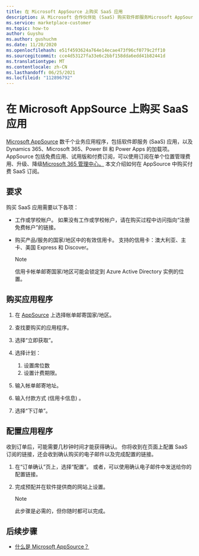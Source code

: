 ```yaml
---
title: 在 Microsoft AppSource 上购买 SaaS 应用
description: 从 Microsoft 合作伙伴处 (SaaS) 购买软件即服务Microsoft AppSource。
ms.service: marketplace-customer
ms.topic: how-to
author: Guyshu
ms.author: gushuchm
ms.date: 11/20/2020
ms.openlocfilehash: e51f4593624a764e14ecae473f96cf0779c2ff10
ms.sourcegitcommit: cce4d53127fa33e6c2bbf158dda6edd41b82441d
ms.translationtype: MT
ms.contentlocale: zh-CN
ms.lasthandoff: 06/25/2021
ms.locfileid: "112896792"
---
```

# <a name="purchase-saas-apps-on-microsoft-appsource"></a>在 Microsoft AppSource 上购买 SaaS 应用

[Microsoft AppSource](https://appsource.microsoft.com/) 数千个业务应用程序，包括软件即服务 (SaaS) 应用，以及 Dynamics 365、Microsoft 365、Power BI 和 Power Apps 的加载项。 AppSource 包括免费应用、试用版和付费订阅，可以使用订阅在单个位置管理费用、升级、降级[Microsoft 365 管理中心。](/microsoft-365/admin/admin-overview/about-the-admin-center) 本文介绍如何在 AppSource 中购买付费 SaaS 订阅。

## <a name="requirements"></a>要求

购买 SaaS 应用需要以下各项：

- 工作或学校帐户。 如果没有工作或学校帐户，请在购买过程中访问指向“注册免费帐户”的链接。

- 购买产品/服务的国家/地区中的有效信用卡。 支持的信用卡：澳大利亚、主卡、美国 Express 和 Discover。

    > [!Note]
    > 信用卡帐单邮寄国家/地区可能会锁定到 Azure Active Directory 实例的位置。

## <a name="purchase-the-application"></a>购买应用程序

1. 在 [AppSource](https://appsource.microsoft.com/) 上选择帐单邮寄国家/地区。
1. 查找要购买的应用程序。
1. 选择“立即获取”。
1. 选择计划：

    1. 设置席位数
    1. 设置计费期限。

1. 输入帐单邮寄地址。
1. 输入付款方式 (信用卡信息) 。
1. 选择“下订单”。

## <a name="configure-the-application"></a>配置应用程序

收到订单后，可能需要几秒钟时间才能获得确认。 你将收到在页面上配置 SaaS 订阅的链接，还会收到确认购买的电子邮件以及完成配置的链接。

1. 在“订单确认”页上，选择“配置”。 或者，可以使用确认电子邮件中发送给你的配置链接。
1. 完成预配并在软件提供商的网站上设置。

    > [!Note]
    > 此步骤是必需的，但你随时都可以完成。

## <a name="next-steps"></a>后续步骤

- [什么是 Microsoft AppSource？](appsource-overview.md)
